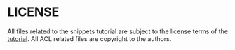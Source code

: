 # LICENSE

All files related to the snippets tutorial are subject to the license terms of the [tutorial](https://github.com/tomchristie/rest-framework-tutorial). All ACL related files are copyright to the authors.

